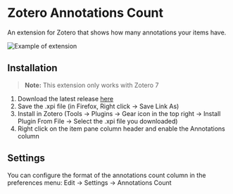 # Zotero Annotations Count

An extension for Zotero that shows how many annotations your items have.

![Example of extension](https://github.com/user-attachments/assets/18699f10-0068-4396-a688-8090c9b639ee)

## Installation

> **Note:** This extension only works with Zotero 7

1. Download the latest release [here](https://github.com/Dominic-DallOsto/zotero-annotations-count/releases/latest)
2. Save the .xpi file (in Firefox, Right click -> Save Link As)
3. Install in Zotero (Tools -> Plugins -> Gear icon in the top right -> Install Plugin From File -> Select the .xpi file you downloaded)
4. Right click on the item pane column header and enable the Annotations column

## Settings

You can configure the format of the annotations count column in the preferences menu: Edit -> Settings -> Annotations Count
